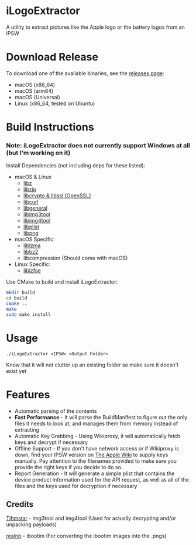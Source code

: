 # iLogoExtractor
A utility to extract pictures like the Apple logo or the battery logos from an IPSW

# Download Release
To download one of the available binaries, see the [releases page](https://github.com/XboxOneSogie720/iLogoExtractor/releases):
* macOS (x86_64)
* macOS (arm64)
* macOS (Universal)
* Linux (x86_64, tested on Ubuntu)

# Build Instructions
### Note: iLogoExtractor does not currently support Windows at all (but I'm working on it)

Install Dependencies (not including deps for these listed):
* macOS & Linux
  * [libz](https://github.com/madler/zlib)
  * [libzip](https://github.com/nih-at/libzip)
  * [libcrypto & libssl (OpenSSL)](https://www.openssl.org/source/)
  * [libcurl](https://curl.se/download.html)
  * [libgeneral](https://github.com/tihmstar/libgeneral)
  * [libimg3tool](https://github.com/tihmstar/img3tool)
  * [libimg4tool](https://github.com/tihmstar/img4tool)
  * [libplist](https://github.com/libimobiledevice/libplist)
  * [libpng](https://github.com/glennrp/libpng)
* macOS Specific:
  * [liblzma](https://github.com/kobolabs/liblzma)
  * [libbz2](https://github.com/libarchive/bzip2)
  * libcompression (Should come with macOS)
* Linux Specific:
  * [liblzfse](https://github.com/lzfse/lzfse)
 
Use CMake to build and install iLogoExtractor:

```bash
mkdir build
cd build
cmake ..
make
sudo make install
```

# Usage
```./iLogoExtractor <IPSW> <Output Folder>```

Know that it will not clutter up an existing folder so make sure it doesn't exist yet

# Features
* Automatic parsing of the contents
* **Fast Performance** - It will parse the BuildManifest to figure out the only files it needs to look at, and manages them from memory instead of extracting
* Automatic Key Grabbing - Using Wikiproxy, it will automatically fetch keys and decrypt if necessary
* Offline Support - If you don't have network access or if Wikiproxy is down, find your IPSW version on [The Apple Wiki](https://theapplewiki.com/wiki/Firmware_Keys) to supply keys manually. Pay attention to the filenames provided to make sure you provide the right keys if you decide to do so.
* Report Generation - It will generate a simple plist that contains the device product information used for the API request, as well as all of the files and the keys used for decryption if necessary

## Credits
[Tihmstar](https://github.com/tihmstar) - img3tool and img4tool (Used for actually decrypting and/or unpacking payloads)

[realnp](https://github.com/realnp) - ibootim (For converting the ibootim images into the .pngs)
